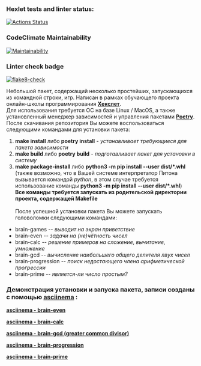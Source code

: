### Hexlet tests and linter status:
[![Actions Status](https://github.com/SergeyChalkov/python-project-lvl1/workflows/hexlet-check/badge.svg)](https://github.com/SergeyChalkov/python-project-lvl1/actions)
### CodeClimate Maintainability
[![Maintainability](https://api.codeclimate.com/v1/badges/bf052ae5647e163be2a1/maintainability)](https://codeclimate.com/github/SergeyChalkov/python-project-lvl1/maintainability)
### Linter check badge
[![flake8-check](https://github.com/SergeyChalkov/python-project-lvl1/actions/workflows/flake8_check.yml/badge.svg?event=push)](https://github.com/SergeyChalkov/python-project-lvl1/actions/workflows/flake8_check.yml)

Небольшой пакет, содержащий несколько простейших, запускающихся из командной строки, игр.
Написан в рамках обучающего проекта онлайн-школы программирования <a href="https://ru.hexlet.io/"><b>Хекслет</b></a>.<br>
Для использования требуется ОС на базе Linux / MacOS, а также установленный менеджер зависимостей и управления пакетами <a href="https://python-poetry.org/"><b>Poetry</b></a>.<br>
После скачивания репозитория Вы можете воспользоваться следующими командами для установки пакета:
1. **make install** либо **poetry install** *- устанавливает требующиеся для пакета зависимости*
2. **make build** либо **poetry build** *- подготавливает пакет для установки в систему*
3. **make package-install** либо **python3 -m pip install --user dist/\*.whl**<br>
(также возможно, что в Вашей системе интерпретатор Питона вызывается командой *python*, в этом случае требуется использование команды **python3 -m pip install --user dist/\*.whl**)<br>
**Все команды требуется запускать из родительской директории проекта, содержащей Makefile**<br><br>
После успешной установки пакета Вы можете запускать головоломки следующими командами:
- brain-games -- *выводит на экран приветствие*
- brain-even -- *задачи на (не)чётность чисел*
- brain-calc -- *решение примеров на сложение, вычитание, умножение*
- brain-gcd -- *вычисление наибольшего общего делителя лвух чисел*
- brain-progression -- *поиск недостающего члена арифметической прогрессии*
- brain-prime -- *является-ли число простым?* 

### Демонстрация установки и запуска пакета, записи созданы с помощью <a href="https://asciinema.org/"><b>asciinema</a> :
<a href="https://asciinema.org/a/449730"><b>asciinema - brain-even</b></a>

<a href="https://asciinema.org/a/450329"><b>asciinema - brain-calc</b></a>

<a href="https://asciinema.org/a/450356"><b>asciinema - brain-gcd (greater common divisor)</b></a>

<a href="https://asciinema.org/a/449730"><b>asciinema - brain-progression</b></a>

<a href="https://asciinema.org/a/450526"><b>asciinema - brain-prime</b></a>
